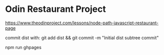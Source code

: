 # Odin Restaurant Project
https://www.theodinproject.com/lessons/node-path-javascript-restaurant-page

commit dist with:
git add dist && git commit -m "Initial dist subtree commit"

npm run ghpages
